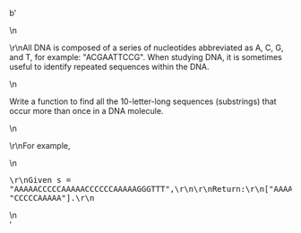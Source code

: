 b'<div class="question-description">\n<p><p>\r\nAll DNA is composed of a series of nucleotides abbreviated as A, C, G, and T, for example: "ACGAATTCCG". When studying DNA, it is sometimes useful to identify repeated sequences within the DNA.</p>\n<p>Write a function to find all the 10-letter-long sequences (substrings) that occur more than once in a DNA molecule.</p>\n<p>\r\nFor example,</p>\n<pre>\r\nGiven s = "AAAAACCCCCAAAAACCCCCCAAAAAGGGTTT",\r\n\r\nReturn:\r\n["AAAAACCCCC", "CCCCCAAAAA"].\r\n</pre></p>\n</div>'